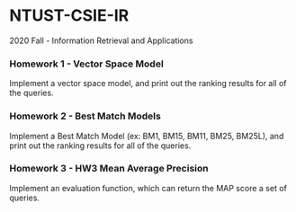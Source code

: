 # NTUST-CSIE-IR
2020 Fall - Information Retrieval and Applications

### Homework 1 - Vector Space Model

Implement a vector space model, and print out the ranking results for all of the queries.

### Homework 2 - Best Match Models

Implement a Best Match Model (ex: BM1, BM15, BM11, BM25, BM25L), and print out the ranking results for all of the queries.

### Homework 3 - HW3 Mean Average Precision

Implement an evaluation function, which can return the MAP score a set of queries.

